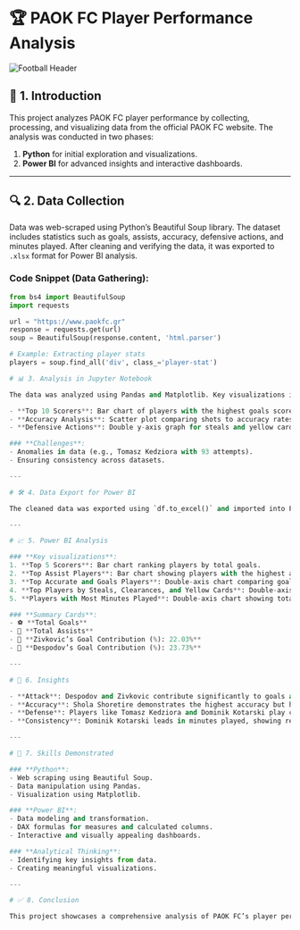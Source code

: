 # 🏆 PAOK FC Player Performance Analysis

![Football Header](https://via.placeholder.com/1200x400?text=PAOK+FC+Player+Performance)

## 📌 **1. Introduction**
This project analyzes PAOK FC player performance by collecting, processing, and visualizing data from the official PAOK FC website. The analysis was conducted in two phases:
1. **Python** for initial exploration and visualizations.
2. **Power BI** for advanced insights and interactive dashboards.

---

## 🔍 **2. Data Collection**
Data was web-scraped using Python’s Beautiful Soup library. The dataset includes statistics such as goals, assists, accuracy, defensive actions, and minutes played. After cleaning and verifying the data, it was exported to `.xlsx` format for Power BI analysis.

### **Code Snippet (Data Gathering)**:
```python
from bs4 import BeautifulSoup
import requests

url = "https://www.paokfc.gr"
response = requests.get(url)
soup = BeautifulSoup(response.content, 'html.parser')

# Example: Extracting player stats
players = soup.find_all('div', class_='player-stat')

# 📊 3. Analysis in Jupyter Notebook

The data was analyzed using Pandas and Matplotlib. Key visualizations include:

- **Top 10 Scorers**: Bar chart of players with the highest goals scored.
- **Accuracy Analysis**: Scatter plot comparing shots to accuracy rates.
- **Defensive Actions**: Double y-axis graph for steals and yellow cards.

### **Challenges**:
- Anomalies in data (e.g., Tomasz Kedziora with 93 attempts).
- Ensuring consistency across datasets.

---

# 🛠️ 4. Data Export for Power BI

The cleaned data was exported using `df.to_excel()` and imported into Power BI for further analysis.

---

# 📈 5. Power BI Analysis

### **Key visualizations**:
1. **Top 5 Scorers**: Bar chart ranking players by total goals.
2. **Top Assist Players**: Bar chart showing players with the highest assists.
3. **Top Accurate and Goals Players**: Double-axis chart comparing goals to accuracy percentages.
4. **Top Players by Steals, Clearances, and Yellow Cards**: Double-axis clustered bar chart highlighting defensive contributions.
5. **Players with Most Minutes Played**: Double-axis chart showing total and average minutes per game.

### **Summary Cards**:
- ⚽ **Total Goals**
- 🎯 **Total Assists**
- 🔢 **Zivkovic’s Goal Contribution (%): 22.03%**
- 🔢 **Despodov’s Goal Contribution (%): 23.73%**

---

# 🔑 6. Insights

- **Attack**: Despodov and Zivkovic contribute significantly to goals and assists, highlighting their importance in attack.
- **Accuracy**: Shola Shoretire demonstrates the highest accuracy but has fewer attempts, indicating potential for growth.
- **Defense**: Players like Tomasz Kedziora and Dominik Kotarski play critical roles defensively.
- **Consistency**: Dominik Kotarski leads in minutes played, showing reliability and consistency.

---

# 🚀 7. Skills Demonstrated

### **Python**:
- Web scraping using Beautiful Soup.
- Data manipulation using Pandas.
- Visualization using Matplotlib.

### **Power BI**:
- Data modeling and transformation.
- DAX formulas for measures and calculated columns.
- Interactive and visually appealing dashboards.

### **Analytical Thinking**:
- Identifying key insights from data.
- Creating meaningful visualizations.

---

# ✅ 8. Conclusion

This project showcases a comprehensive analysis of PAOK FC’s player performance. Combining Python and Power BI enables both technical and non-technical audiences to understand the team’s dynamics and areas for improvement.

